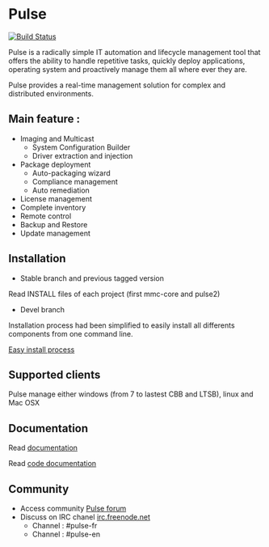 # Pulse

[![Build Status](https://travis-ci.org/pulse-project/pulse2.svg?branch=master)](https://travis-ci.org/pulse-project/pulse2/branches)

Pulse is a radically simple IT automation and lifecycle management tool that offers the ability to handle repetitive tasks, quickly deploy applications, operating system and proactively manage them all where ever they are. 

Pulse provides a real-time management solution for complex and distributed environments.

## Main feature :

* Imaging and Multicast
  * System Configuration Builder
  * Driver extraction and injection
* Package deployment
  * Auto-packaging wizard
  * Compliance management
  * Auto remediation
* License management
* Complete inventory
* Remote control
* Backup and Restore
* Update management

## Installation

* Stable branch and previous tagged version

Read INSTALL files of each project (first mmc-core and pulse2) 

* Devel branch

Installation process had been simplified to easily install all differents components from one command line.

[Easy install process](https://github.com/pulse-project/tools/tree/master/install)


## Supported clients

Pulse manage either windows (from 7 to lastest CBB and LTSB), linux and Mac OSX 

## Documentation

Read [documentation](http://pulse-automation-tools.readthedocs.org/) 

Read [code documentation](http://doc.siveo.net/)

## Community

* Access community [Pulse forum](https://forum.pulse2.fr/)
* Discuss on IRC chanel [irc.freenode.net](irc.freenode.net)
  * Channel : #pulse-fr
  * Channel : #pulse-en
